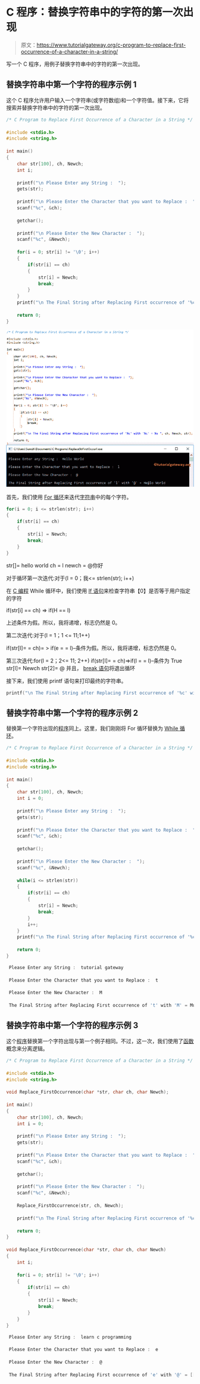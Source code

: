 # C 程序：替换字符串中的字符的第一次出现

> 原文：<https://www.tutorialgateway.org/c-program-to-replace-first-occurrence-of-a-character-in-a-string/>

写一个 C 程序，用例子替换字符串中的字符的第一次出现。

## 替换字符串中第一个字符的程序示例 1

这个 C 程序允许用户输入一个字符串(或字符数组)和一个字符值。接下来，它将搜索并替换字符串中的字符的第一次出现。

```c
/* C Program to Replace First Occurrence of a Character in a String */

#include <stdio.h>
#include <string.h>

int main()
{
  	char str[100], ch, Newch;
  	int i;

  	printf("\n Please Enter any String :  ");
  	gets(str);

  	printf("\n Please Enter the Character that you want to Replace :  ");
  	scanf("%c", &ch);

  	getchar();

  	printf("\n Please Enter the New Character :  ");
  	scanf("%c", &Newch);

  	for(i = 0; str[i] != '\0'; i++)
  	{
  		if(str[i] == ch)  
		{
  			str[i] = Newch;
  			break;
 		}
	}
	printf("\n The Final String after Replacing First occurrence of '%c' with '%c' = %s ", ch, Newch, str);

  	return 0;
}
```

![C Program to Replace First Occurrence of a Character in a String 1](img/d9f688bb796f5117b8b5ce347ba67bcf.png)

首先，我们使用 [For 循环](https://www.tutorialgateway.org/for-loop-in-c-programming/)来迭代[字符串](https://www.tutorialgateway.org/c-string/)中的每个字符。

```c
for(i = 0; i <= strlen(str); i++)
{
	if(str[i] == ch)  
	{
		str[i] = Newch;
		break;    	
	}
}
```

str[]= hello world
ch = l
newch = @你好

对于循环第一次迭代:对于(I = 0；我<= strlen(str); i++)

在 [C 编程](https://www.tutorialgateway.org/c-programming/) While 循环中，我们使用 [If 语句](https://www.tutorialgateway.org/if-statement-in-c/)来检查字符串【0】是否等于用户指定的字符

if(str[i] == ch) => if(H == l)

上述条件为假。所以，我将递增，标志仍然是 0。

第二次迭代:对于(I = 1；1 <= 11;1++)

if(str[I]= = ch)= > if(e = = l)–条件为假。所以，我将递增，标志仍然是 0。

第三次迭代:for(I = 2；2<= 11; 2++)
if(str[I]= = ch)=>if(l = = l)–条件为 True
str[I]= Newch
str[2]= @
并且， [break 语句](https://www.tutorialgateway.org/break-statement-in-c/)将退出循环

接下来，我们使用 printf 语句来打印最终的字符串。

```c
printf("\n The Final String after Replacing First occurrence of '%c' with '%c' = %s ", ch, Newch, str);
```

## 替换字符串中第一个字符的程序示例 2

替换第一个字符出现的[程序](https://www.tutorialgateway.org/c-programming-examples/)同上。这里，我们刚刚将 For 循环替换为 [While 循环](https://www.tutorialgateway.org/while-loop-in-c/)。

```c
/* C Program to Replace First Occurrence of a Character in a String */

#include <stdio.h>
#include <string.h>

int main()
{
  	char str[100], ch, Newch;
  	int i = 0;

  	printf("\n Please Enter any String :  ");
  	gets(str);

  	printf("\n Please Enter the Character that you want to Replace :  ");
  	scanf("%c", &ch);

  	getchar();

  	printf("\n Please Enter the New Character :  ");
  	scanf("%c", &Newch);

  	while(i <= strlen(str))
  	{
  		if(str[i] == ch)  
		{
  			str[i] = Newch;
  			break;
 		}
 		i++;
	}
	printf("\n The Final String after Replacing First occurrence of '%c' with '%c' = %s ", ch, Newch, str);

  	return 0;
}
```

```c
 Please Enter any String :  tutorial gateway

 Please Enter the Character that you want to Replace :  t

 Please Enter the New Character :  M

 The Final String after Replacing First occurrence of 't' with 'M' = Mutorial gateway
```

## 替换字符串中第一个字符的程序示例 3

这个[程序](https://www.tutorialgateway.org/c-programming-examples/)替换第一个字符出现与第一个例子相同。不过，这一次，我们使用了[函数](https://www.tutorialgateway.org/functions-in-c/)概念来分离逻辑。

```c
/* C Program to Replace First Occurrence of a Character in a String */

#include <stdio.h>
#include <string.h>

void Replace_FirstOccurrence(char *str, char ch, char Newch);

int main()
{
  	char str[100], ch, Newch;
  	int i = 0;

  	printf("\n Please Enter any String :  ");
  	gets(str);

  	printf("\n Please Enter the Character that you want to Replace :  ");
  	scanf("%c", &ch);

  	getchar();

  	printf("\n Please Enter the New Character :  ");
  	scanf("%c", &Newch);

  	Replace_FirstOccurrence(str, ch, Newch);

  	printf("\n The Final String after Replacing First occurrence of '%c' with '%c' = %s ", ch, Newch, str);

  	return 0;
}

void Replace_FirstOccurrence(char *str, char ch, char Newch)
{
	int i;

	for(i = 0; str[i] != '\0'; i++)
	{
		if(str[i] == ch)
		{
			str[i] = Newch;
  			break;
		}  
	}
}
```

```c
 Please Enter any String :  learn c programming

 Please Enter the Character that you want to Replace :  e

 Please Enter the New Character :  @

 The Final String after Replacing First occurrence of 'e' with '@' = [[email protected]](/cdn-cgi/l/email-protection) c programming
```